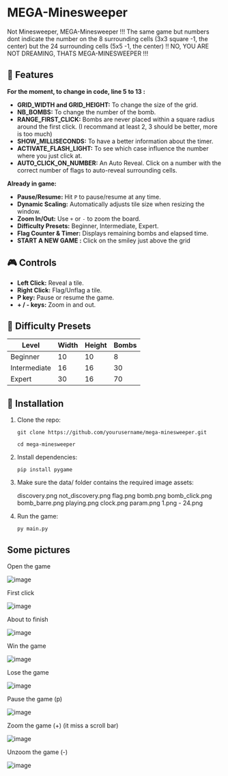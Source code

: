 # MEGA-Minesweeper

Not Minesweeper, MEGA-Minesweeper !!! The same game but numbers dont indicate the number on the 8 surrounding cells (3x3 square -1, the center) but the 24 surrounding cells (5x5 -1, the center) !! NO, YOU ARE NOT DREAMING, THATS MEGA-MINESWEEPER !!! 

## 🚀 Features 

**For the moment, to change in code, line 5 to 13 :**
- **GRID_WIDTH and GRID_HEIGHT:** To change the size of the grid.
- **NB_BOMBS:** To change the number of the bomb.
- **RANGE_FIRST_CLICK:** Bombs are never placed within a square radius around the first click. (I recommand at least 2, 3 should be better, more is too much)
- **SHOW_MILLISECONDS:** To have a better information about the timer.
- **ACTIVATE_FLASH_LIGHT:** To see which case influence the number where you just click at.
- **AUTO_CLICK_ON_NUMBER:** An Auto Reveal. Click on a number with the correct number of flags to auto-reveal surrounding cells.

**Already in game:**
- **Pause/Resume:** Hit `P` to pause/resume at any time.
- **Dynamic Scaling:** Automatically adjusts tile size when resizing the window.
- **Zoom In/Out:** Use `+` or `-` to zoom the board.
- **Difficulty Presets:** Beginner, Intermediate, Expert.
- **Flag Counter & Timer:** Displays remaining bombs and elapsed time.
- **START A NEW GAME :** Click on the smiley just above the grid 

## 🎮 Controls

- **Left Click:** Reveal a tile.
- **Right Click:** Flag/Unflag a tile.
- **P key:** Pause or resume the game.
- **+ / - keys:** Zoom in and out.

## 🧱 Difficulty Presets

| Level        | Width | Height | Bombs |
|--------------|-------|--------|-------|
| Beginner     | 10    | 10     | 8     |
| Intermediate | 16    | 16     | 30    |
| Expert       | 30    | 16     | 70    |

## 🧩 Installation

1. Clone the repo:
   
   ```git clone https://github.com/yourusername/mega-minesweeper.git```
   
   ```cd mega-minesweeper```

3. Install dependencies:
   
   ```pip install pygame```

4. Make sure the data/ folder contains the required image assets:
   
   discovery.png
   not_discovery.png
   flag.png
   bomb.png
   bomb_click.png
   bomb_barre.png
   playing.png
   clock.png
   param.png
   1.png - 24.png

5. Run the game:

   ```py main.py```

## Some pictures

Open the game

![image](https://github.com/user-attachments/assets/e8bb6396-4ecb-411c-b9cf-2f8d24f2995e)

First click 

![image](https://github.com/user-attachments/assets/c1b46ea1-0717-45a4-a137-74687058374d)

About to finish 

![image](https://github.com/user-attachments/assets/128f8da8-7a75-44e2-a895-68b29a25b24e)

Win the game 

![image](https://github.com/user-attachments/assets/9fcb12d1-9e31-4357-94a8-f7e73e9fa7b0)

Lose the game 

![image](https://github.com/user-attachments/assets/20064394-ab89-470a-a98d-1d98d0c14b7f)

Pause the game (p)

![image](https://github.com/user-attachments/assets/6912db24-0231-4ac1-9696-cfa7185d54eb)

Zoom the game (+) (it miss a scroll bar)

![image](https://github.com/user-attachments/assets/b674d677-59ff-440a-8455-f39dedfda904)

Unzoom the game (-)

![image](https://github.com/user-attachments/assets/9483a262-7003-4846-8d2d-0be7ff96f665)
